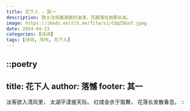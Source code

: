 ```yaml
---
title: 花下人 - 其一
description: 隐士注视着湖面的波漾，花瓣落在她那长发。
image: https://ibeds.enltlh.me/file/s1/CQqZ9GoY.jpeg
date: 2024-04-23
categories: [诗词]
tags: [诗词, 写作, 花下人]
---
```


::poetry
---
title: 花下人
author: 落憾
footer: 其一
---
淡客欲入清风里，
太湖平漾接天际。
红缕金衣于笛舞，
花落长发散春息。
::